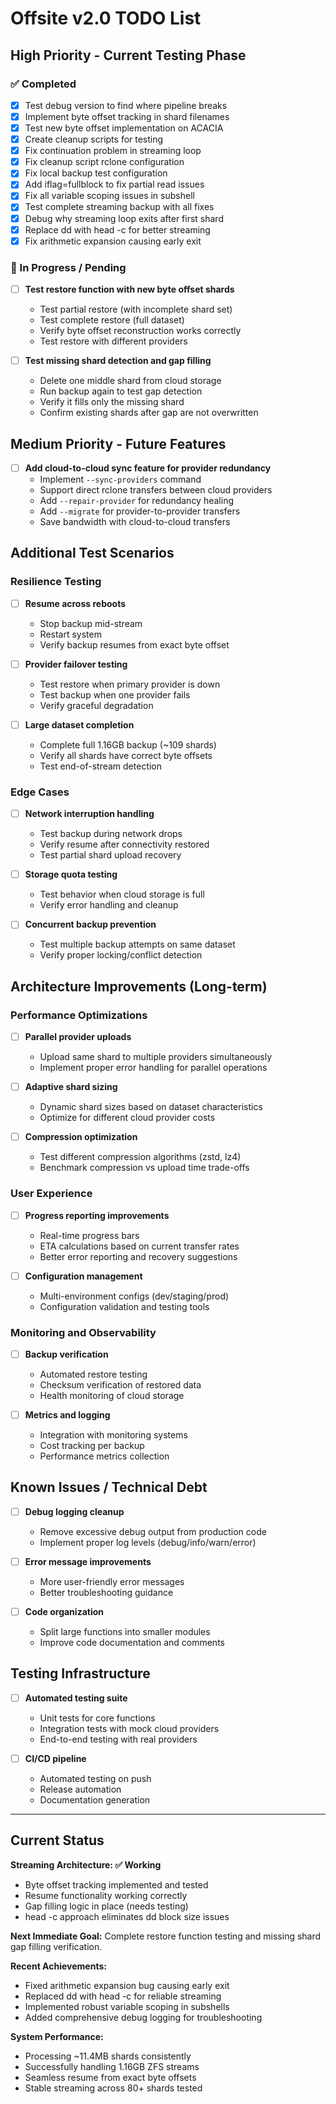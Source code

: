 # Offsite v2.0 TODO List

## High Priority - Current Testing Phase

### ✅ Completed
- [x] Test debug version to find where pipeline breaks
- [x] Implement byte offset tracking in shard filenames
- [x] Test new byte offset implementation on ACACIA
- [x] Create cleanup scripts for testing
- [x] Fix continuation problem in streaming loop
- [x] Fix cleanup script rclone configuration
- [x] Fix local backup test configuration
- [x] Add iflag=fullblock to fix partial read issues
- [x] Fix all variable scoping issues in subshell
- [x] Test complete streaming backup with all fixes
- [x] Debug why streaming loop exits after first shard
- [x] Replace dd with head -c for better streaming
- [x] Fix arithmetic expansion causing early exit

### 🔄 In Progress / Pending
- [ ] **Test restore function with new byte offset shards**
  - Test partial restore (with incomplete shard set)
  - Test complete restore (full dataset)
  - Verify byte offset reconstruction works correctly
  - Test restore with different providers

- [ ] **Test missing shard detection and gap filling**
  - Delete one middle shard from cloud storage
  - Run backup again to test gap detection
  - Verify it fills only the missing shard
  - Confirm existing shards after gap are not overwritten

## Medium Priority - Future Features

- [ ] **Add cloud-to-cloud sync feature for provider redundancy**
  - Implement `--sync-providers` command
  - Support direct rclone transfers between cloud providers
  - Add `--repair-provider` for redundancy healing
  - Add `--migrate` for provider-to-provider transfers
  - Save bandwidth with cloud-to-cloud transfers

## Additional Test Scenarios

### Resilience Testing
- [ ] **Resume across reboots**
  - Stop backup mid-stream
  - Restart system
  - Verify backup resumes from exact byte offset

- [ ] **Provider failover testing**
  - Test restore when primary provider is down
  - Test backup when one provider fails
  - Verify graceful degradation

- [ ] **Large dataset completion**
  - Complete full 1.16GB backup (~109 shards)
  - Verify all shards have correct byte offsets
  - Test end-of-stream detection

### Edge Cases
- [ ] **Network interruption handling**
  - Test backup during network drops
  - Verify resume after connectivity restored
  - Test partial shard upload recovery

- [ ] **Storage quota testing**
  - Test behavior when cloud storage is full
  - Verify error handling and cleanup

- [ ] **Concurrent backup prevention**
  - Test multiple backup attempts on same dataset
  - Verify proper locking/conflict detection

## Architecture Improvements (Long-term)

### Performance Optimizations
- [ ] **Parallel provider uploads**
  - Upload same shard to multiple providers simultaneously
  - Implement proper error handling for parallel operations

- [ ] **Adaptive shard sizing**
  - Dynamic shard sizes based on dataset characteristics
  - Optimize for different cloud provider costs

- [ ] **Compression optimization**
  - Test different compression algorithms (zstd, lz4)
  - Benchmark compression vs upload time trade-offs

### User Experience
- [ ] **Progress reporting improvements**
  - Real-time progress bars
  - ETA calculations based on current transfer rates
  - Better error reporting and recovery suggestions

- [ ] **Configuration management**
  - Multi-environment configs (dev/staging/prod)
  - Configuration validation and testing tools

### Monitoring and Observability
- [ ] **Backup verification**
  - Automated restore testing
  - Checksum verification of restored data
  - Health monitoring of cloud storage

- [ ] **Metrics and logging**
  - Integration with monitoring systems
  - Cost tracking per backup
  - Performance metrics collection

## Known Issues / Technical Debt

- [ ] **Debug logging cleanup**
  - Remove excessive debug output from production code
  - Implement proper log levels (debug/info/warn/error)

- [ ] **Error message improvements**
  - More user-friendly error messages
  - Better troubleshooting guidance

- [ ] **Code organization**
  - Split large functions into smaller modules
  - Improve code documentation and comments

## Testing Infrastructure

- [ ] **Automated testing suite**
  - Unit tests for core functions
  - Integration tests with mock cloud providers
  - End-to-end testing with real providers

- [ ] **CI/CD pipeline**
  - Automated testing on push
  - Release automation
  - Documentation generation

---

## Current Status

**Streaming Architecture: ✅ Working**
- Byte offset tracking implemented and tested
- Resume functionality working correctly
- Gap filling logic in place (needs testing)
- head -c approach eliminates dd block size issues

**Next Immediate Goal:** Complete restore function testing and missing shard gap filling verification.

**Recent Achievements:**
- Fixed arithmetic expansion bug causing early exit
- Replaced dd with head -c for reliable streaming
- Implemented robust variable scoping in subshells
- Added comprehensive debug logging for troubleshooting

**System Performance:**
- Processing ~11.4MB shards consistently
- Successfully handling 1.16GB ZFS streams
- Seamless resume from exact byte offsets
- Stable streaming across 80+ shards tested